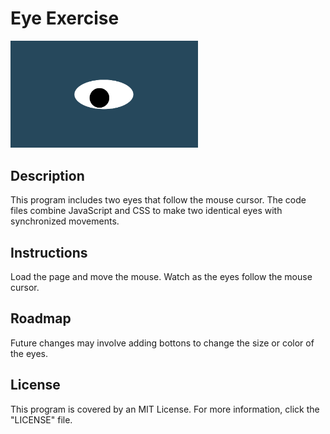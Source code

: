 # Eye Exercise
<img src= "oneeye.png" width='300'/>

## Description
This program includes two eyes that follow the mouse cursor. The code files combine JavaScript and CSS to make two identical eyes with synchronized movements. 
## Instructions
Load the page and move the mouse. Watch as the eyes follow the mouse cursor.
## Roadmap
Future changes may involve adding bottons to change the size or color of the eyes.
## License
This program is covered by an MIT License. For more information, click the "LICENSE" file.

